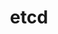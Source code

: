 ---
title: etcd
weight: 1
chapter: true
layout: summary

tags: ["OCP", "Day-2", "OpenShift", "etcd"] 

---